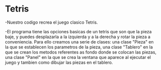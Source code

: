 # Tetris

-Nuestro codigo recrea el juego clasico Tetris.

-El programa tiene las opciones basicas de un tetris que son que la pieza baje, y puedes desplazarla a la izquierda y a la derecha y rotar la pieza a conveniencia.
Para ello creamos una serie de clases: una clase "Pieza" en la que se establecen los parametros de la pieza, una clase "Tablero" en la que se crean los metodos referentes as fondo donde se colocan las piezas, una clase "Panel" en la que se crea la ventana que aparece al ejecutar el juego y tambien como dibujar las piezas en el tablero.
